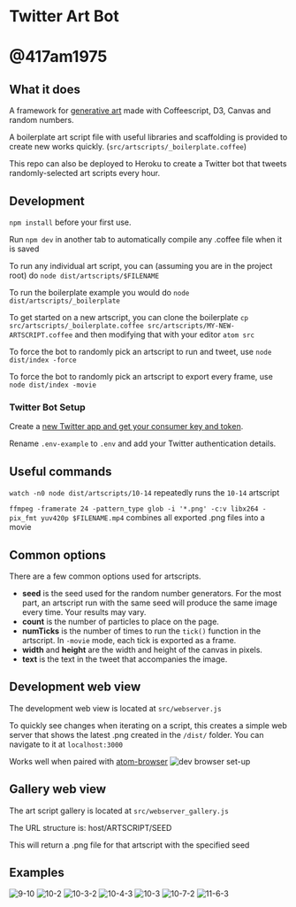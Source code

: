 # Twitter Art Bot
# @417am1975

## What it does
A framework for [generative art](https://en.wikipedia.org/wiki/Generative_art) made with Coffeescript, D3, Canvas and random numbers.

A boilerplate art script file with useful libraries and scaffolding is provided to create new works quickly. (`src/artscripts/_boilerplate.coffee`)

This repo can also be deployed to Heroku to create a Twitter bot that tweets randomly-selected art scripts every hour.

## Development

`npm install` before your first use.

Run `npm dev` in another tab to automatically compile any .coffee file when it is saved

To run any individual art script, you can (assuming you are in the project root) do `node dist/artscripts/$FILENAME`

To run the boilerplate example you would do `node dist/artscripts/_boilerplate`

To get started on a new artscript, you can clone the boilerplate `cp src/artscripts/_boilerplate.coffee src/artscripts/MY-NEW-ARTSCRIPT.coffee` and then modifying that with your editor `atom src`

To force the bot to randomly pick an artscript to run and tweet, use `node dist/index -force`

To force the bot to randomly pick an artscript to export every frame, use `node dist/index -movie`

### Twitter Bot Setup
Create a [new Twitter app and get your consumer key and token](https://apps.twitter.com/).

Rename `.env-example` to `.env` and add your Twitter authentication details.

## Useful commands

`watch -n0 node dist/artscripts/10-14` repeatedly runs the `10-14` artscript

`ffmpeg -framerate 24 -pattern_type glob -i '*.png' -c:v libx264 -pix_fmt yuv420p $FILENAME.mp4` combines all exported .png files into a movie

## Common options
There are a few common options used for artscripts.

+ **seed** is the seed used for the random number generators. For the most part, an artscript run with the same seed will produce the same image every time. Your results may vary.
+ **count** is the number of particles to place on the page.
+ **numTicks** is the number of times to run the `tick()` function in the artscript. In `-movie` mode, each tick is exported as a frame.
+ **width** and **height** are the width and height of the canvas in pixels.
+ **text** is the text in the tweet that accompanies the image.

## Development web view
The development web view is located at `src/webserver.js`

To quickly see changes when iterating on a script, this creates a simple web server that shows the latest .png created in the `/dist/` folder. You can navigate to it at `localhost:3000`

Works well when paired with [atom-browser](https://atom.io/packages/atom-browser)
![dev browser set-up](https://i.imgur.com/PZ7uUY0.png)

## Gallery web view
The art script gallery is located at `src/webserver_gallery.js`

The URL structure is: host/ARTSCRIPT/SEED

This will return a .png file for that artscript with the specified seed

## Examples
![9-10](https://i.imgur.com/96fLEBe.png)
![10-2](https://i.imgur.com/WNcRDgg.png)
![10-3-2](https://i.imgur.com/bxW0bex.png)
![10-4-3](https://i.imgur.com/BTgXBOQ.png)
![10-3](https://i.imgur.com/HGAz9QZ.png)
![10-7-2](https://i.imgur.com/Y77isUO.png)
![11-6-3](https://i.imgur.com/FOR6L5f.png)
